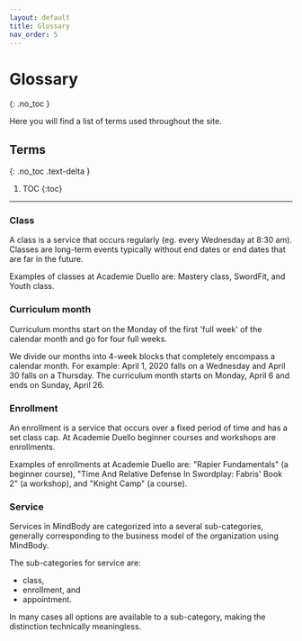 ```yaml
---
layout: default
title: Glossary 
nav_order: 5 
---
```


# Glossary 
{: .no_toc }

Here you will find a list of terms used throughout the site.

## Terms
{: .no_toc .text-delta }

1. TOC
{:toc}

---
### Class

A class is a service that occurs regularly (eg. every Wednesday at 8:30 am). Classes are long-term events typically without end dates or end dates that are far in the future. 

Examples of classes at Academie Duello are: Mastery class, SwordFit, and Youth class.

### Curriculum month
Curriculum months start on the Monday of the first 'full week' of the calendar month and go for four full weeks.

We divide our months into 4-week blocks that completely encompass a calendar month.
For example: April 1, 2020 falls on a Wednesday and April 30 falls on a Thursday. The curriculum month starts on Monday, April 6 and ends on Sunday, April 26.
 
### Enrollment

An enrollment is a service that occurs over a fixed period of time and has a set class cap.
At Academie Duello beginner courses and workshops are enrollments.

Examples of enrollments at Academie Duello are: "Rapier Fundamentals" (a beginner course), "Time And Relative Defense In Swordplay: Fabris' Book 2" (a workshop), and "Knight Camp" (a course).

### Service

Services in MindBody are categorized into a several sub-categories, generally corresponding to the business model of the organization using MindBody.

The sub-categories for service are:
- class,
- enrollment, and
- appointment.

In many cases all options are available to a sub-category, making the distinction technically meaningless. 